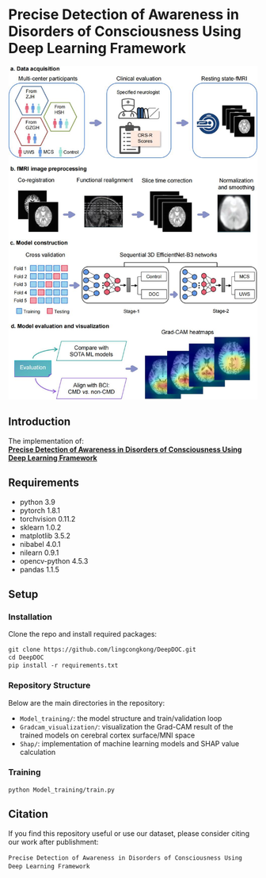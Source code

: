 # Precise Detection of Awareness in Disorders of Consciousness Using Deep Learning Framework
![Framework](https://github.com/lingcongkong/DeepDOC/blob/main/Fig1.jpeg)
## Introduction
The implementation of: <br>
[**Precise Detection of Awareness in Disorders of Consciousness Using Deep Learning Framework**](https://www.nature.com/articles/)
## Requirements
- python 3.9
- pytorch 1.8.1
- torchvision 0.11.2
- sklearn 1.0.2
- matplotlib 3.5.2
- nibabel 4.0.1
- nilearn 0.9.1
- opencv-python 4.5.3
- pandas 1.1.5


## Setup
### Installation
Clone the repo and install required packages:
```
git clone https://github.com/lingcongkong/DeepDOC.git
cd DeepDOC
pip install -r requirements.txt
```
### Repository Structure
Below are the main directories in the repository: 

- `Model_training/`: the model structure and train/validation loop
- `Gradcam_visualization/`: visualization the Grad-CAM result of the trained models on cerebral cortex surface/MNI space
- `Shap/`: implementation of machine learning models and SHAP value calculation

### Training
```
python Model_training/train.py 
```


## Citation
If you find this repository useful or use our dataset, please consider citing our work after publishment:

```Precise Detection of Awareness in Disorders of Consciousness Using Deep Learning Framework```
